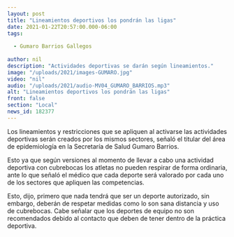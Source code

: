 ```yaml
---
layout: post
title: "Lineamientos deportivos los pondrán las ligas"
date: 2021-01-22T20:57:00.000-06:00
tags:
  
  - Gumaro Barrios Gallegos
  
author: nil
description: "Actividades deportivas se darán según lineamientos."
image: "/uploads/2021/images-GUMARO.jpg"
video: "nil"
audio: "/uploads/2021/audio-MV04_GUMARO_BARRIOS.mp3"
alt: "Lineamientos deportivos los pondrán las ligas"
front: false
section: "Local"
news_id: 182377
---
```


Los lineamientos y restricciones que se apliquen al activarse las actividades deportivas serán creados por los mismos sectores, señaló el titular del área de epidemiología en la Secretaría de Salud Gumaro Barrios.

Esto ya que según versiones al momento de llevar a cabo una actividad deportiva con cubrebocas los atletas no pueden respirar de forma ordinaria, ante lo que señaló el médico que cada deporte será valorado por cada uno de los sectores que apliquen las competencias.

Esto, dijo, primero que nada tendrá que ser un deporte autorizado, sin embargo, deberán de respetar medidas como lo son sana distancia y uso de cubrebocas. Cabe señalar que los deportes de equipo no son recomendados debido al contacto que deben de tener dentro de la práctica deportiva.
